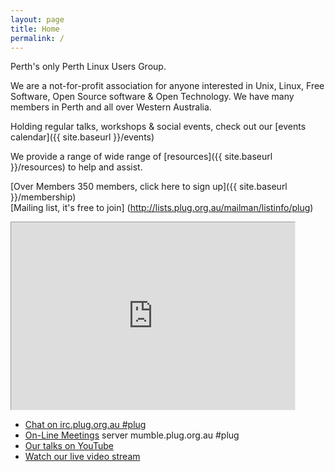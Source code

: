 ```yaml
---
layout: page
title: Home
permalink: /
---
```

Perth's only Perth Linux Users Group.

We are a not-for-profit association for anyone interested in Unix, Linux, Free Software, Open Source software & Open Technology. We have many members in Perth and all over Western Australia.

Holding regular talks, workshops & social events, check out our [events calendar]({{ site.baseurl }}/events)

We provide a range of wide range of [resources]({{ site.baseurl }}/resources) to help and assist.

[Over Members 350 members, click here to sign up]({{ site.baseurl }}/membership)<br>
[Mailing list, it's free to join] (http://lists.plug.org.au/mailman/listinfo/plug)

<iframe src="https://www.google.com/calendar/embed?showTitle=0&amp;showNav=0&amp;showDate=0&amp;showPrint=0&amp;showTabs=0&amp;showCalendars=0&amp;mode=AGENDA&amp;height=200&amp;wkst=1&amp;bgcolor=%23FFFFFF&amp;src=president%40plug.org.au&amp;color=%23182C57&amp;ctz=Australia%2FPerth" style=" border-width:1 " width="90%" height="300" frameborder="0" scrolling="no"></iframe>



*   [Chat on irc.plug.org.au #plug](irc://irc.plug.org.au)
*   [On-Line Meetings](https://www.mumble.info/) server mumble.plug.org.au #plug
*   [Our talks on YouTube](https://www.youtube.com/user/PerthLinuxUsersGroup)
*   [Watch our live video stream](https://www.youtube.com/user/PerthLinuxUsersGroup)

